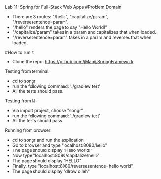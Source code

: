 Lab 11: Spring for Full-Stack Web Apps
#Problem Domain
- There are 3 routes: "/hello", "capitalize/param", "/reversesentence=param".
- "/hello" renders the page to say "Hello World!"
- "/capitalize/param" takes in a param and capitalizes that when loaded. 
- "/reversesentence=param" takes in a param and reverses that when loaded.


#How to run it
- Clone the repo: https://github.com/jManij/SpringFramework

Testing from terminal:
   - cd to songr
   - run the following command: './gradlew test'
   - All the tests should pass.
   
Testing from IJ:
  - Via import project, choose "songr"
  - run the following command: './gradlew test'
  - All the tests should pass.
  
Running from browser:
- cd to songr and run the application
- Go to browser and type "localhost:8080/hello"
- The page should display "Hello World!"
- Now type "localhost:8080/capitalize/hello"
- The page should display "HELLO"
- Finally, type "localhost:8080/reversesentence=hello world"
- The page should display "dlrow olleh"
